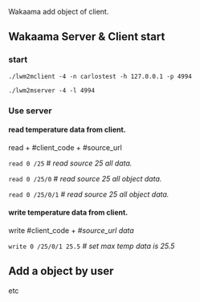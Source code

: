 Wakaama add object of client.

## Wakaama Server & Client start
### start

`./lwm2mclient -4 -n carlostest -h 127.0.0.1 -p 4994`

`./lwm2mserver -4 -l 4994`

### Use server

#### read temperature data from client.

read + #client_code + #source_url

`read 0 /25`  # *read source 25 all data.*

`read 0 /25/0`  # *read source 25 all object data.*

`read 0 /25/0/1`  # *read source 25 all object data.*

#### write temperature data from client.

write #client_code + *#source_url data*

`write 0 /25/0/1 25.5`  *# set max temp data is 25.5*

## Add a object by user

etc


